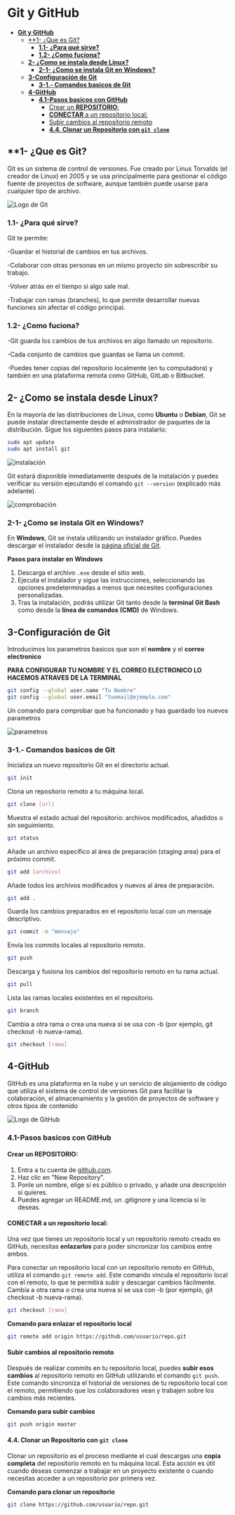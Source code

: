 # **Git y GitHub**


- [**Git y GitHub**](#git-y-github)
  - [\*\*1- ¿Que es Git?](#1--que-es-git)
    - [**1.1- ¿Para qué sirve?**](#11--para-qué-sirve)
    - [**1.2- ¿Como fuciona?**](#12--como-fuciona)
  - [**2- ¿Como se instala desde Linux?**](#2--como-se-instala-desde-linux)
    - [**2-1- ¿Como se instala Git en Windows?**](#2-1--como-se-instala-git-en-windows)
  - [**3-Configuración de Git**](#3-configuración-de-git)
    - [**3-1.- Comandos basicos de Git**](#3-1--comandos-basicos-de-git)
  - [**4-GitHub**](#4-github)
    - [**4.1-Pasos basicos con GitHub**](#41-pasos-basicos-con-github)
      - [Crear un **REPOSITORIO**:](#crear-un-repositorio)
      - [**CONECTAR** a un repositorio local:](#conectar-a-un-repositorio-local)
      - [Subir cambios al repositorio remoto](#subir-cambios-al-repositorio-remoto)
      - [**4.4. Clonar un Repositorio con `git clone`**](#44-clonar-un-repositorio-con-git-clone)


## **1- ¿Que es Git?
Git es un sistema de control de versiones. Fue creado por Linus Torvalds (el creador de Linux) en 2005 y se usa principalmente para gestionar el código fuente de proyectos de software, aunque también puede usarse para cualquier tipo de archivo.

![Logo de Git](../UNIDAD%201/imagenes/git.png)

### **1.1- ¿Para qué sirve?**
Git te permite:

-Guardar el historial de cambios en tus archivos.

-Colaborar con otras personas en un mismo proyecto sin sobrescribir su trabajo.

-Volver atrás en el tiempo si algo sale mal.

-Trabajar con ramas (branches), lo que permite desarrollar nuevas funciones sin afectar el código principal.

### **1.2- ¿Como fuciona?**
-Git guarda los cambios de tus archivos en algo llamado un repositorio.

-Cada conjunto de cambios que guardas se llama un commit.

-Puedes tener copias del repositorio localmente (en tu computadora) y también en una plataforma remota como GitHub, GitLab o Bitbucket.

## **2- ¿Como se instala desde Linux?**
En la mayoría de las distribuciones de Linux, como **Ubuntu** o **Debian**, Git se puede instalar directamente desde el administrador de paquetes de la distribución. Sigue los siguientes pasos para instalarlo:

```bash
sudo apt update
sudo apt install git
```
![instalación](../UNIDAD%201/imagenes/terminal1.png)

Git estará disponible inmediatamente después de la instalación y puedes verificar su versión ejecutando el comando `git --version` (explicado más adelante).

![comprobación](../UNIDAD%201/imagenes/terminal2.png)

### **2-1- ¿Como se instala Git en Windows?**
En **Windows**, Git se instala utilizando un instalador gráfico. Puedes descargar el instalador desde la [página oficial de Git](https://git-scm.com/download/win). 

**Pasos para instalar en Windows**

1. Descarga el archivo `.exe` desde el sitio web.
2. Ejecuta el instalador y sigue las instrucciones, seleccionando las opciones predeterminadas a menos que necesites configuraciones personalizadas.
3. Tras la instalación, podrás utilizar Git tanto desde la **terminal Git Bash** como desde la **línea de comandos (CMD)** de Windows.


## **3-Configuración de Git**
Introducimos los parametros basicos que son el **nombre** y el **correo electronico**

**PARA CONFIGURAR TU NOMBRE Y EL CORREO ELECTRONICO LO HACEMOS ATRAVES DE LA TERMINAL**

```bash
git config --global user.name "Tu Nombre"
git config --global user.email "tuemail@ejemplo.com"
```
Un comando para comprobar que ha funcionado y has guardado los nuevos parametros

![parametros](../UNIDAD%201/imagenes/termina3.png)

### **3-1.- Comandos basicos de Git**
Inicializa un nuevo repositorio Git en el directorio actual.
```bash
git init
```

Clona un repositorio remoto a tu máquina local.
```bash
git clone [url]
```
Muestra el estado actual del repositorio: archivos modificados, añadidos o sin seguimiento.
```bash
git status
```

Añade un archivo específico al área de preparación (staging area) para el próximo commit.
```bash
git add [archivo]
```


Añade todos los archivos modificados y nuevos al área de preparación.
```bash
git add .
```


Guarda los cambios preparados en el repositorio local con un mensaje descriptivo.
```bash
git commit -m "mensaje"
```


Envía los commits locales al repositorio remoto.
```bash
git push
```


Descarga y fusiona los cambios del repositorio remoto en tu rama actual.
```bash
git pull
```


Lista las ramas locales existentes en el repositorio.
```bash
git branch
```


Cambia a otra rama o crea una nueva si se usa con -b (por ejemplo, git checkout -b nueva-rama).
```bash
git checkout [rama]
```

## **4-GitHub**
GitHub es una plataforma en la nube y un servicio de alojamiento de código que utiliza el sistema de control de versiones Git para facilitar la colaboración, el almacenamiento y la gestión de proyectos de software y otros tipos de contenido

![Logo de GitHub](../UNIDAD%201/imagenes/github.png)

### **4.1-Pasos basicos con GitHub**

#### Crear un **REPOSITORIO**:
1. Entra a tu cuenta de [github.com](https://github.com).
2. Haz clic en "New Repository".
3. Ponle un nombre, elige si es público o privado, y añade una descripción si quieres.
4. Puedes agregar un README.md, un .gitignore y una licencia si lo deseas.

#### **CONECTAR** a un repositorio local:

Una vez que tienes un repositorio local y un repositorio remoto creado en GitHub, necesitas **enlazarlos** para poder sincronizar los cambios entre ambos.

Para conectar un repositorio local con un repositorio remoto en GitHub, utiliza el comando `git remote add`. Este comando vincula el repositorio local con el remoto, lo que te permitirá subir y descargar cambios fácilmente.
Cambia a otra rama o crea una nueva si se usa con -b (por ejemplo, git checkout -b nueva-rama).
```bash
git checkout [rama]
```


**Comando para enlazar el repositorio local**

```bash
git remote add origin https://github.com/usuario/repo.git
```

#### Subir cambios al repositorio remoto

Después de realizar commits en tu repositorio local, puedes **subir esos cambios** al repositorio remoto en GitHub utilizando el comando `git push`. Este comando sincroniza el historial de versiones de tu repositorio local con el remoto, permitiendo que los colaboradores vean y trabajen sobre los cambios más recientes.

**Comando para subir cambios**

```bash
git push origin master
```

#### **4.4. Clonar un Repositorio con `git clone`**

Clonar un repositorio es el proceso mediante el cual descargas una **copia completa** del repositorio remoto en tu máquina local. Esta acción es útil cuando deseas comenzar a trabajar en un proyecto existente o cuando necesitas acceder a un repositorio por primera vez.

**Comando para clonar un repositorio**

```bash
git clone https://github.com/usuario/repo.git
```